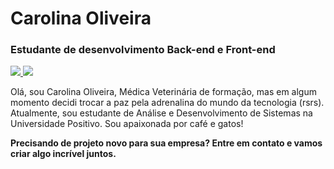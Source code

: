 # Carolina Oliveira

### Estudante de desenvolvimento Back-end e Front-end


<a href="https://www.linkedin.com/in/caarolinas/" target="_blank">
    <img loading="lazy" src="https://img.shields.io/badge/-LinkedIn-%23D3A0FF?style=for-the-badge&logo=linkedin&logoColor=white" target="_blank">
</a>
<a href = "mailto:carolina.dsoliveira@gmail.com">
    <img loading="lazy" src="https://img.shields.io/badge/Gmail-D3A0FF?style=for-the-badge&logo=gmail&logoColor=white" target="_blank">
</a>

Olá, sou Carolina Oliveira, Médica Veterinária de formação, mas em algum momento decidi trocar a paz pela adrenalina do mundo da tecnologia (rsrs). Atualmente, sou estudante de Análise e Desenvolvimento de Sistemas na Universidade Positivo. Sou apaixonada por café e gatos!


**Precisando de projeto novo para sua empresa? Entre em contato e vamos criar algo incrível juntos.**
